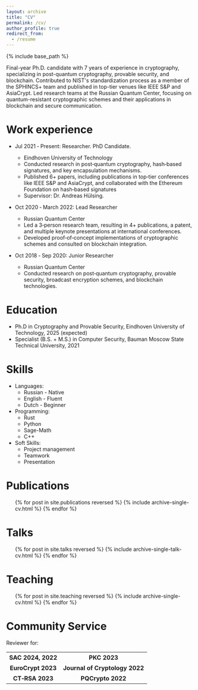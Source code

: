 ```yaml
---
layout: archive
title: "CV"
permalink: /cv/
author_profile: true
redirect_from:
  - /resume
---
```


{% include base_path %}

<style>
td, th {
   border: none!important;
}
</style>

Final-year Ph.D. candidate with 7 years of experience in cryptography, specializing in post-quantum cryptography, provable security, and blockchain. Contributed to NIST's standardization process as a member of the SPHINCS+ team and published in top-tier venues like IEEE S&P and AsiaCrypt. Led research teams at the Russian Quantum Center, focusing on quantum-resistant cryptographic schemes and their applications in blockchain and secure communication. 

Work experience
======
* Jul 2021 ‑ Present: Researcher. PhD Candidate.
  * Eindhoven University of Technology
  * Conducted research in post‑quantum cryptography, hash‑based signatures, and key encapsulation mechanisms.
  * Published 6+ papers, including publications in top‑tier conferences like IEEE S&P and AsiaCrypt, and collaborated with the
Ethereum Foundation on hash‑based signatures
  * Supervisor: Dr. Andreas Hülsing.

* Oct 2020 ‑ March 2022: Lead Researcher
  * Russian Quantum Center
  * Led a 3‑person research team, resulting in 4+ publications, a patent, and multiple keynote presentations at international
conferences.
  * Developed proof‑of‑concept implementations of cryptographic schemes and consulted on blockchain integration.

* Oct 2018 ‑ Sep 2020: Junior Researcher
  * Russian Quantum Center
  * Conducted research on post‑quantum cryptography, provable security, broadcast encryption schemes, and
blockchain technologies.

Education
======
* Ph.D in Cryptography and Provable Security, Eindhoven University of Technology, 2025 (expected)
* Specialist (B.S. + M.S.) in Computer Security, Bauman Moscow State Technical University, 2021

Skills
======
* Languages:
  * Russian - Native
  * English - Fluent
  * Dutch - Beginner
* Programming:
  * Rust
  * Python
  * Sage-Math
  * C++
* Soft Skills:
  * Project management
  * Teamwork
  * Presentation

Publications
======
  <ul>{% for post in site.publications reversed %}
    {% include archive-single-cv.html %}
  {% endfor %}</ul>
  
Talks
======
  <ul>{% for post in site.talks reversed %}
    {% include archive-single-talk-cv.html  %}
  {% endfor %}</ul>
  
Teaching
======
  <ul>{% for post in site.teaching reversed %}
    {% include archive-single-cv.html %}
  {% endfor %}</ul>
  
Community Service
======

Reviewer for: 
<table>
  <tr>
    <th> SAC 2024, 2022 </th>
    <th> PKC 2023 </th>
  </tr>

  <tr>
    <th> EuroCrypt 2023 </th>
    <th> Journal of Cryptology 2022 </th>
  </tr>

  <tr>
    <th> CT‑RSA 2023 </th>
    <th> PQCrypto 2022 </th>
  </tr>
</table>
